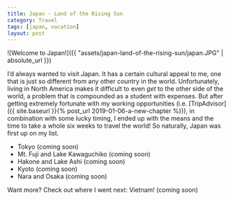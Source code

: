```yaml
---
title: Japan - Land of the Rising Sun
category: Travel
tags: [japan, vacation]
layout: post
---
```


![Welcome to Japan!]({{ "assets/japan-land-of-the-rising-sun/japan.JPG" | absolute_url }})

I’d always wanted to visit Japan. It has a certain cultural appeal to me, one that is just so different from any other country in the world. Unfortunately, living in North America makes it difficult to even _get_ to the other side of the world, a problem that is compounded as a student with expenses. But after getting extremely fortunate with my working opportunities (i.e. [TripAdvisor]({{ site.baseurl }}{% post_url 2019-01-06-a-new-chapter %})), in combination with some lucky timing, I ended up with the means and the time to take a whole six weeks to travel the world! So naturally, Japan was first up on my list.

* Tokyo (coming soon)
* Mt. Fuji and Lake Kawaguchiko (coming soon)
* Hakone and Lake Ashi (coming soon)
* Kyoto (coming soon)
* Nara and Osaka (coming soon)

Want more? Check out where I went next: Vietnam! (coming soon)